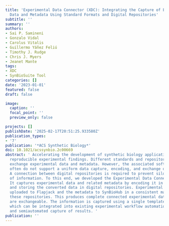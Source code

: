 ```yaml
---
title: 'Experimental Data Connector (XDC): Integrating the Capture of Experimental
  Data and Metadata Using Standard Formats and Digital Repositories'
subtitle: ''
summary: ''
authors:
- Sai P. Samineni
- Gonzalo Vidal
- Carolus Vitalis
- Guillermo Yáñez Feliú
- Timothy J. Rudge
- Chris J. Myers
- Jeanet Mante
tags:
- XDC
- SynBioSuite Tool
categories: []
date: '2023-01-01'
featured: false
draft: false

image:
  caption: ''
  focal_point: ''
  preview_only: false

projects: []
publishDate: '2025-02-17T20:51:25.933580Z'
publication_types:
- '7'
publication: '*ACS Synthetic Biology*'
doi: 10.1021/acssynbio.2c00669
abstract: ' Accelerating the development of synthetic biology applications requires
  reproducible experimental findings. Different standards and repositories exist to
  exchange experimental data and metadata. However, the associated software tools
  often do not support a uniform data capture, encoding, and exchange of information.
  A connection between digital repositories is required to prevent siloing and loss
  of information. To this end, we developed the Experimental Data Connector (XDC).
  It captures experimental data and related metadata by encoding it in standard formats
  and storing the converted data in digital repositories. Experimental data is then
  uploaded to Flapjack and the metadata to SynBioHub in a consistent manner linking
  these repositories. This produces complete connected experimental data sets that
  are exchangeable. The information is captured using a single template Excel Workbook,
  which can be integrated into existing experimental workflow automation processes
  and semiautomated capture of results. '
publication: ''
---
```

